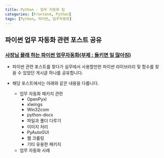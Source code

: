 ```yaml
---
title: Python - 업무 자동화 팁
categories: [Frontend, Python]
tags: [Python, 파이썬, 업무자동화]
---
```


## 파이썬 업무 자동화 관련 포스트 공유

### [사장님 몰래 하는 파이썬 업무자동화(부제 : 들키면 일 많아짐)](https://wikidocs.net/book/6353)

- 파이썬 관련 포스트를 찾다가 실무에서 사용할만한 파이썬 라이브러리 및 함수를 찾을 수 있었던
게시글 하나를 공유합니다.

- 해당 포스트에서는 아래와 같은 내용을 다룹니다.

    - 업무 자동화 패키지 관련
        - OpenPyxl
        - xlwings
        - Win32com
        - python-docx
        - 파일과 폴더 다루기
        - 이미지 처리
        - PyAutoGUI
        - 웹 크롤링
        - 기타 유용한 패키지
    - 업무 자동화 사례
